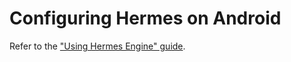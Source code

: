 # Configuring Hermes on Android

Refer to the ["Using Hermes Engine" guide](https://docs.expo.dev/guides/using-hermes/).